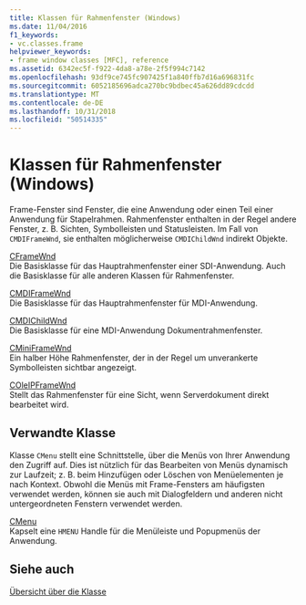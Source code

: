 ```yaml
---
title: Klassen für Rahmenfenster (Windows)
ms.date: 11/04/2016
f1_keywords:
- vc.classes.frame
helpviewer_keywords:
- frame window classes [MFC], reference
ms.assetid: 6342ec5f-f922-4da8-a78e-2f5f994c7142
ms.openlocfilehash: 93df9ce745fc907425f1a840ffb7d16a696831fc
ms.sourcegitcommit: 6052185696adca270bc9bdbec45a626dd89cdcdd
ms.translationtype: MT
ms.contentlocale: de-DE
ms.lasthandoff: 10/31/2018
ms.locfileid: "50514335"
---
```

# <a name="frame-window-classes-windows"></a>Klassen für Rahmenfenster (Windows)

Frame-Fenster sind Fenster, die eine Anwendung oder einen Teil einer Anwendung für Stapelrahmen. Rahmenfenster enthalten in der Regel andere Fenster, z. B. Sichten, Symbolleisten und Statusleisten. Im Fall von `CMDIFrameWnd`, sie enthalten möglicherweise `CMDIChildWnd` indirekt Objekte.

[CFrameWnd](../mfc/reference/cframewnd-class.md)<br/>
Die Basisklasse für das Hauptrahmenfenster einer SDI-Anwendung. Auch die Basisklasse für alle anderen Klassen für Rahmenfenster.

[CMDIFrameWnd](../mfc/reference/cmdiframewnd-class.md)<br/>
Die Basisklasse für das Hauptrahmenfenster für MDI-Anwendung.

[CMDIChildWnd](../mfc/reference/cmdichildwnd-class.md)<br/>
Die Basisklasse für eine MDI-Anwendung Dokumentrahmenfenster.

[CMiniFrameWnd](../mfc/reference/cminiframewnd-class.md)<br/>
Ein halber Höhe Rahmenfenster, der in der Regel um unverankerte Symbolleisten sichtbar angezeigt.

[COleIPFrameWnd](../mfc/reference/coleipframewnd-class.md)<br/>
Stellt das Rahmenfenster für eine Sicht, wenn Serverdokument direkt bearbeitet wird.

## <a name="related-class"></a>Verwandte Klasse

Klasse `CMenu` stellt eine Schnittstelle, über die Menüs von Ihrer Anwendung den Zugriff auf. Dies ist nützlich für das Bearbeiten von Menüs dynamisch zur Laufzeit; z. B. beim Hinzufügen oder Löschen von Menüelementen je nach Kontext. Obwohl die Menüs mit Frame-Fensters am häufigsten verwendet werden, können sie auch mit Dialogfeldern und anderen nicht untergeordneten Fenstern verwendet werden.

[CMenu](../mfc/reference/cmenu-class.md)<br/>
Kapselt eine `HMENU` Handle für die Menüleiste und Popupmenüs der Anwendung.

## <a name="see-also"></a>Siehe auch

[Übersicht über die Klasse](../mfc/class-library-overview.md)

